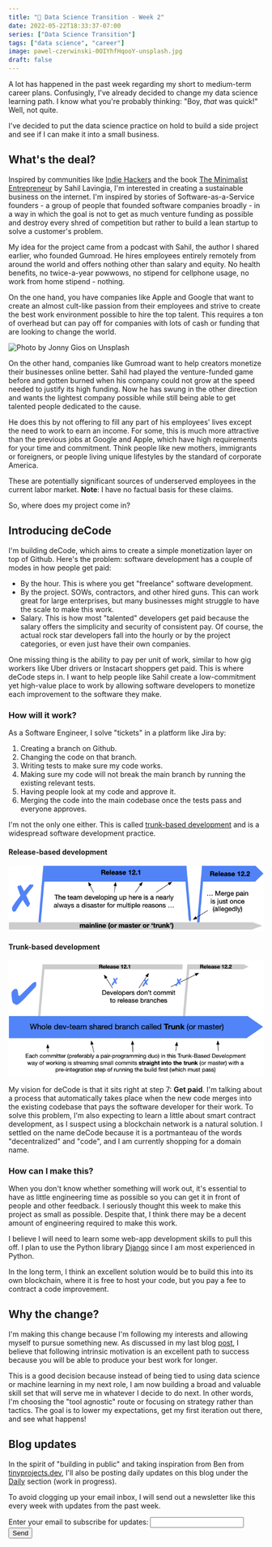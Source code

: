 ```yaml
---
title: "🤔 Data Science Transition - Week 2"
date: 2022-05-22T18:33:37-07:00
series: ["Data Science Transition"]
tags: ["data science", "career"]
image: pawel-czerwinski-0OIYhfHqooY-unsplash.jpg
draft: false
---
```

A lot has happened in the past week regarding my short to medium-term career plans. Confusingly, I've already decided to change my data science learning path. I know what you're probably thinking: "Boy, *that* was quick!" Well, not quite.

I've decided to put the data science practice on hold to build a side project and see if I can make it into a small business.

## What's the deal?

Inspired by communities like [Indie Hackers](https://www.indiehackers.com/) and the book [The Minimalist Entrepreneur](https://www.minimalistentrepreneur.com/) by Sahil Lavingia, I'm interested in creating a sustainable business on the internet. I'm inspired by stories of Software-as-a-Service founders - a group of people that founded software companies broadly - in a way in which the goal is not to get as much venture funding as possible and destroy every shred of competition but rather to build a lean startup to solve a customer's problem.

My idea for the project came from a podcast with Sahil, the author I shared earlier, who founded Gumroad. He hires employees entirely remotely from around the world and offers nothing other than salary and equity. No health benefits, no twice-a-year powwows, no stipend for cellphone usage, no work from home stipend - nothing.

On the one hand, you have companies like Apple and Google that want to create an almost cult-like passion from their employees and strive to create the best work environment possible to hire the top talent. This requires a ton of overhead but can pay off for companies with lots of cash or funding that are looking to change the world.

![Photo by Jonny Gios on Unsplash](jonny-gios-PDg180uwHvQ-unsplash.jpg)

On the other hand, companies like Gumroad want to help creators monetize their businesses online better. Sahil had played the venture-funded game before and gotten burned when his company could not grow at the speed needed to justify its high funding. Now he has swung in the other direction and wants the lightest company possible while still being able to get talented people dedicated to the cause.

He does this by not offering to fill any part of his employees' lives except the need to work to earn an income. For some, this is much more attractive than the previous jobs at Google and Apple, which have high requirements for your time and commitment. Think people like new mothers, immigrants or foreigners, or people living unique lifestyles by the standard of corporate America.

These are potentially significant sources of underserved employees in the current labor market. **Note**: I have no factual basis for these claims.

So, where does my project come in?

## Introducing deCode

I'm building deCode, which aims to create a simple monetization layer on top of Github. Here's the problem: software development has a couple of modes in how people get paid:

- By the hour. This is where you get "freelance" software development.
- By the project. SOWs, contractors, and other hired guns. This can work great for large enterprises, but many businesses might struggle to have the scale to make this work.
- Salary. This is how most "talented" developers get paid because the salary offers the simplicity and security of consistent pay. Of course, the actual rock star developers fall into the hourly or by the project categories, or even just have their own companies.

One missing thing is the ability to pay per unit of work, similar to how gig workers like Uber drivers or Instacart shoppers get paid. This is where deCode steps in. I want to help people like Sahil create a low-commitment yet high-value place to work by allowing software developers to monetize each improvement to the software they make.

### How will it work?

As a Software Engineer, I solve "tickets" in a platform like Jira by:

1. Creating a branch on Github.
2. Changing the code on that branch.
3. Writing tests to make sure my code works.
4. Making sure my code will not break the main branch by running the existing relevant tests.
5. Having people look at my code and approve it.
6. Merging the code into the main codebase once the tests pass and everyone approves.

I'm not the only one either. This is called [trunk-based development](https://trunkbaseddevelopment.com/) and is a widespread software development practice.

#### Release-based development

![Release-based development](trunk1a.png)

#### Trunk-based development

![Trunk-based development](trunk1b.png)

My vision for deCode is that it sits right at step 7: **Get paid**. I'm talking about a process that automatically takes place when the new code merges into the existing codebase that pays the software developer for their work. To solve this problem, I'm also expecting to learn a little about smart contract development, as I suspect using a blockchain network is a natural solution. I settled on the name deCode because it is a portmanteau of the words "decentralized" and "code", and I am currently shopping for a domain name.

### How can I make this?

When you don't know whether something will work out, it's essential to have as little engineering time as possible so you can get it in front of people and other feedback. I seriously thought this week to make this project as small as possible. Despite that, I think there may be a decent amount of engineering required to make this work.

I believe I will need to learn some web-app development skills to pull this off. I plan to use the Python library [Django](https://www.djangoproject.com/) since I am most experienced in Python.

In the long term, I think an excellent solution would be to build this into its own blockchain, where it is free to host your code, but you pay a fee to contract a code improvement.

## Why the change?

I'm making this change because I'm following my interests and allowing myself to pursue something new. As discussed in my last blog [post](../ds-transition-wk1/), I believe that following intrinsic motivation is an excellent path to success because you will be able to produce your best work for longer.

This is a good decision because instead of being tied to using data science or machine learning in my next role, I am now building a broad and valuable skill set that will serve me in whatever I decide to do next. In other words, I'm choosing the "tool agnostic" route or focusing on strategy rather than tactics. The goal is to lower my expectations, get my first iteration out there, and see what happens!

## Blog updates

In the spirit of "building in public" and taking inspiration from Ben from [tinyprojects.dev](https://daily.tinyprojects.dev/), I'll also be posting daily updates on this blog under the [Daily](../../daily/) section (work in progress).

To avoid clogging up your email inbox, I will send out a newsletter like this every week with updates from the past week.

<form
  action="https://formspree.io/f/xwkadlba"
  method="POST"
>
  <label>
    Enter your email to subscribe for updates:
    <input type="email" name="email">
  </label>
  <!-- your other form fields go here -->
  <button type="submit">Send</button>
</form>
